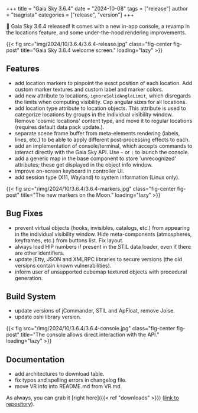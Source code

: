 +++
title = "Gaia Sky 3.6.4"
date = "2024-10-08"
tags = ["release"]
author = "tsagrista"
categories = ["release", "version"]
+++

📢 Gaia Sky 3.6.4 released! It comes with a new in-app console, a revamp in the locations feature, and some under-the-hood rendering improvements.

{{< fig src="img/2024/10/3.6.4/3.6.4-release.jpg" class="fig-center fig-post" title="Gaia Sky 3.6.4 welcome screen." loading="lazy" >}}

<!--more-->

## Features
- add location markers to pinpoint the exact position of each location. Add custom marker textures and custom label and marker colors.
- add new attribute to locations, ``ignoreSolidAngleLimit``, which disregards the limits when computing visibility. Cap angular sizes for all locations.
- add location type attribute to location objects. This attribute is used to categorize locations by groups in the individual visibility window. Remove 'cosmic locations' content type, and move it to regular locations (requires default data pack update.).
- separate scene frame buffer from meta-elements rendering (labels, lines, etc.) to be able to apply different post-processing effects to each.
- add an implementation of console/terminal, which accepts commands to interact directly with the Gaia Sky API. Use ``~`` or ``:`` to launch the console.
- add a generic map in the base component to store 'unrecognized' attributes; these get displayed in the object info window.
- improve on-screen keyboard in controller UI.
- add session type (X11, Wayland) to system information (Linux only).

{{< fig src="/img/2024/10/3.6.4/3.6.4-markers.jpg" class="fig-center fig-post" title="The new markers on the Moon." loading="lazy" >}}

## Bug Fixes
- prevent virtual objects (hooks, invisibles, catalogs, etc.) from appearing in the individual visibility window. Hide meta-components (atmospheres, keyframes, etc.) from buttons list. Fix layout.
- always load HIP numbers if present in the STIL data loader, even if there are other identifiers.
- update jEtty, JSON and XMLRPC libraries to secure versions (the old versions contain known vulnerabilities).
- inform user of unsupported cubemap textured objects with procedural generation.

## Build System
- update versions of jCommander, STIL and ApFloat, remove Joise.
- update oshi library version.

{{< fig src="/img/2024/10/3.6.4/3.6.4-console.jpg" class="fig-center fig-post" title="The console allows direct interaction with the API." loading="lazy" >}}

## Documentation
- add architectures to download table.
- fix typos and spelling errors in changelog file.
- move VR info into README.md from VR.md.


As always, you can grab it [right here]({{< ref "downloads" >}}) ([link to repository](https://gaia.ari.uni-heidelberg.de/gaiasky/releases/3.6.4-2.3bfeec0f9)).
